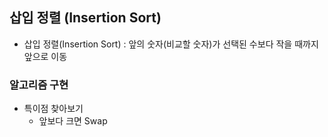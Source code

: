 ## 삽입 정렬 (Insertion Sort)

* 삽입 정렬(Insertion Sort) : 앞의 숫자(비교할 숫자)가 선택된 수보다 작을 때까지 앞으로 이동

### 알고리즘 구현
* 특이점 찾아보기
    * 앞보다 크면 Swap


